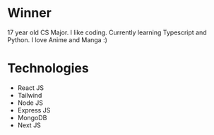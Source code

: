 # Winner
17 year old CS Major. I like coding. Currently learning Typescript and Python.
I love Anime and Manga :)

# Technologies
- React JS
- Tailwind
- Node JS
- Express JS
- MongoDB
- Next JS
